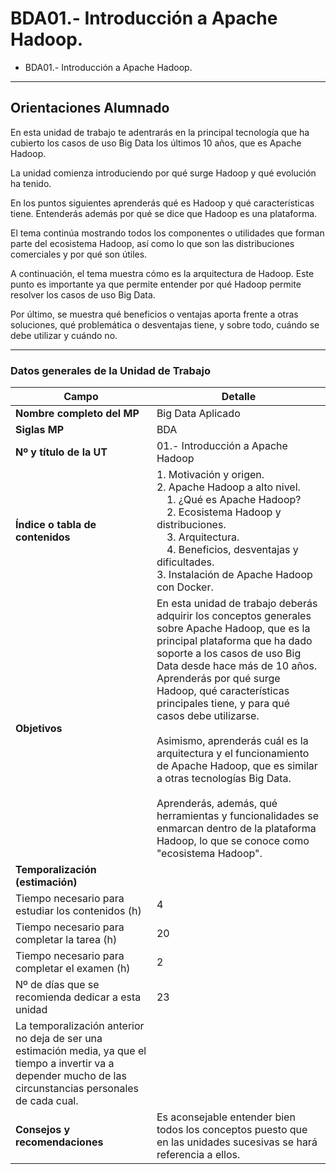 # BDA01.- Introducción a Apache Hadoop.

- BDA01.- Introducción a Apache Hadoop.

---

## Orientaciones Alumnado

En esta unidad de trabajo te adentrarás en la principal tecnología que ha cubierto los casos de uso Big Data los últimos 10 años, que es Apache Hadoop.

La unidad comienza introduciendo por qué surge Hadoop y qué evolución ha tenido.

En los puntos siguientes aprenderás qué es Hadoop y qué características tiene. Entenderás además por qué se dice que Hadoop es una plataforma.

El tema continúa mostrando todos los componentes o utilidades que forman parte del ecosistema Hadoop, así como lo que son las distribuciones comerciales y por qué son útiles.

A continuación, el tema muestra cómo es la arquitectura de Hadoop. Este punto es importante ya que permite entender por qué Hadoop permite resolver los casos de uso Big Data.

Por último, se muestra qué beneficios o ventajas aporta frente a otras soluciones, qué problemática o desventajas tiene, y sobre todo, cuándo se debe utilizar y cuándo no.

---

### Datos generales de la Unidad de Trabajo

| Campo                              | Detalle                                                                                           |
|------------------------------------|---------------------------------------------------------------------------------------------------|
| **Nombre completo del MP**         | Big Data Aplicado                                                                                 |
| **Siglas MP**                      | BDA                                                                                              |
| **Nº y título de la UT**           | 01.- Introducción a Apache Hadoop                                                                |
| **Índice o tabla de contenidos**   | 1. Motivación y origen.<br>2. Apache Hadoop a alto nivel.<br>&emsp;1. ¿Qué es Apache Hadoop?<br>&emsp;2. Ecosistema Hadoop y distribuciones.<br>&emsp;3. Arquitectura.<br>&emsp;4. Beneficios, desventajas y dificultades.<br>3. Instalación de Apache Hadoop con Docker. |
| **Objetivos**                      | En esta unidad de trabajo deberás adquirir los conceptos generales sobre Apache Hadoop, que es la principal plataforma que ha dado soporte a los casos de uso Big Data desde hace más de 10 años. Aprenderás por qué surge Hadoop, qué características principales tiene, y para qué casos debe utilizarse.<br><br>Asimismo, aprenderás cuál es la arquitectura y el funcionamiento de Apache Hadoop, que es similar a otras tecnologías Big Data.<br><br>Aprenderás, además, qué herramientas y funcionalidades se enmarcan dentro de la plataforma Hadoop, lo que se conoce como "ecosistema Hadoop". |
| **Temporalización (estimación)**  |                                                                                                   |
| Tiempo necesario para estudiar los contenidos (h) | 4                                                                                                 |
| Tiempo necesario para completar la tarea (h)     | 20                                                                                                |
| Tiempo necesario para completar el examen (h)    | 2                                                                                                 |
| Nº de días que se recomienda dedicar a esta unidad | 23                                                                                               |
| La temporalización anterior no deja de ser una estimación media, ya que el tiempo a invertir va a depender mucho de las circunstancias personales de cada cual. |                                                                                                   |
| **Consejos y recomendaciones**    | Es aconsejable entender bien todos los conceptos puesto que en las unidades sucesivas se hará referencia a ellos. |
